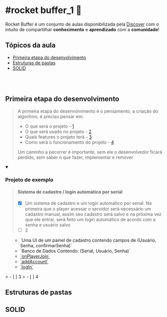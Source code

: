 
# #rocket buffer_1 🚀

Rocket Buffer é um conjunto de aulas disponibilizada pela [Discover](https://discord.gg/Bzx3tzJw) com o intuito de compartilhar **conhecimento** e **aprendizado** com a **comunidade**!


<h2>Tópicos da aula</h2>

<ul>
  <li><a href="#first-step-dev">Primeira etapa do desenvolvimento</a></li>
  <li><a href="#folder-structure">Estruturas de pastas</a></li>
  <li><a href="#solid">SOLID</a></li>
</ul>

<br/>
<br/>

<h2 id="first-step-dev">Primeira etapa do desenvolvimento</h1>

> A primeira etapa do desenvolvimento é o pensamento, a criação do algoritmo, é preciso pensar em:
> <ul>
>  <li>O que será o projeto - <a href="#first-step">1</a></li>
>  <li>O que será usado no projeto - <a href="#second-step">2</a></li>
>  <li>Quais features o projeto terá - <a href="#third-step">3</a></li>
>  <li>Como será o funcionamento do projeto - <a href="#fourth-step">4</a></li>
> </ul>
>
> Um caminho a pecorrer é importante, sem ele o desenvolvedor ficará perdido, sem saber o que fazer, implementar e remover

<details open>
<summary><h3>Projeto de exemplo</h3></summary>
  
  > <h4>Sistema de cadastro / login automático por serial</h4>
  >
  > - [X] Um sistema de cadastro e um login automático por serial. Na primeira que o player acessar o servidor será necessário um cadastro manual, assim seu cadastro será salvo e na próxima vez que ele entrar, será feito um login automático de acordo com a senha e usuário salvo <span id="first-step"></span>
  > - [ ] 2 <span id="second-step"></span>
  <ul>
    <ul>
      <li>`Uma UI de um painel de cadastro contendo campos de (Usuário, Senha, confirmarSenha)`</a></li>
      <li>`Banco de Dados Contendo: (Serial, Usuário, Senha)`</a></li>
      <li><a href="https://wiki.multitheftauto.com/wiki/OnPlayerJoin">`onPlayerJoin`</a></li>
      <li><a href="https://wiki.multitheftauto.com/wiki/AddAccount">`addAccount`</a></li>
      <li><a href="https://wiki.multitheftauto.com/wiki/LogIn">`logIn`</a></li>
    </ul>
  </ul>
  > - [ ] 3 <span id="third-step"></span>
  > - [ ] 4 <span id="fourth-step"></span>

</details>


<h2 id="folder-structure">Estruturas de pastas</h1>

<h2 id="solid">SOLID</h1>
